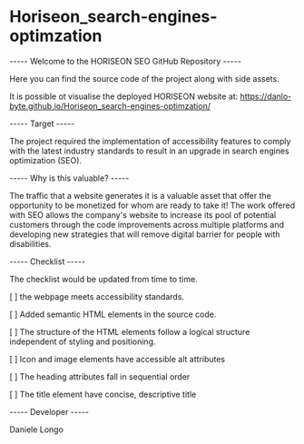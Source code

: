 # Horiseon_search-engines-optimzation

----- Welcome to the HORISEON SEO GitHub Repository -----

Here you can find the source code of the project along with side assets.
 
It is possible ot visualise the deployed HORISEON website at:
 https://danlo-byte.github.io/Horiseon_search-engines-optimzation/


----- Target -----

The project required the implementation of accessibility features to comply with the latest industry standards to result in an upgrade in search engines optimization (SEO).

----- Why is this valuable? -----

The traffic that a website generates it is a valuable asset that offer the opportunity to be monetized for whom are ready to take it!
The work offered with SEO allows the company's website to increase its pool of potential customers through the code improvements across multiple platforms and developing new strategies that will remove digital barrier for people with disabilities. 

----- Checklist -----

 The checklist would be updated from time to time.

[ ] the webpage meets accessibility standards.

[ ] Added semantic HTML elements in the source code.

[ ] The structure of the HTML elements follow a logical structure independent of styling and positioning.

[ ] Icon and image elements have accessible alt attributes

[ ] The heading attributes fall in sequential order

[ ] The title element have concise, descriptive title

----- Developer -----

Daniele Longo